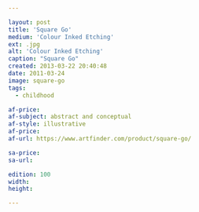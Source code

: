 ```yaml
---

layout: post
title: 'Square Go'
medium: 'Colour Inked Etching'
ext: .jpg
alt: 'Colour Inked Etching'
caption: "Square Go"
created: 2013-03-22 20:40:48
date: 2011-03-24
image: square-go
tags:
  - childhood

af-price:
af-subject: abstract and conceptual
af-style: illustrative
af-price:
af-url: https://www.artfinder.com/product/square-go/

sa-price:
sa-url:

edition: 100
width:
height:

---
```

